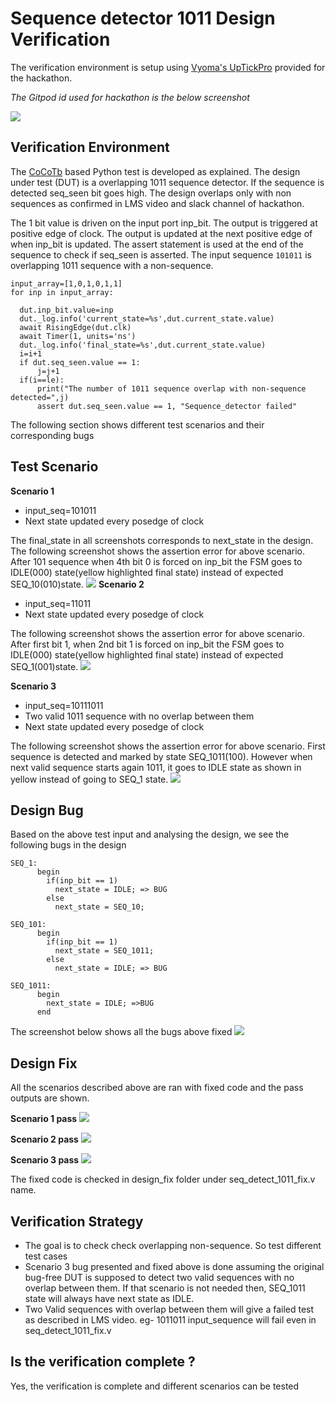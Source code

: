 # Sequence detector 1011 Design Verification

The verification environment is setup using [Vyoma's UpTickPro](https://vyomasystems.com) provided for the hackathon.

*The Gitpod id used for hackathon is the below screenshot*

![](https://github.com/vyomasystems-lab/challenges-greeshnad/blob/master/level1_design1/mux_ss/gitpod_ss.PNG)

## Verification Environment

The [CoCoTb](https://www.cocotb.org/) based Python test is developed as explained. The design under test (DUT) is a overlapping 1011 sequence detector. If the sequence is detected seq_seen bit goes high.
The design overlaps only with non sequences as confirmed in LMS video and slack channel of hackathon.

The 1 bit value is driven on the input port inp_bit. The output is triggered at positive edge of clock. The output is updated at the next positive edge of when inp_bit is updated.
The assert statement is used at the end of the sequence to check if seq_seen is asserted. 
The input sequence ``101011`` is overlapping 1011 sequence with a non-sequence.
```
input_array=[1,0,1,0,1,1]
for inp in input_array:
        
  dut.inp_bit.value=inp
  dut._log.info('current_state=%s',dut.current_state.value)
  await RisingEdge(dut.clk)
  await Timer(1, units='ns')
  dut._log.info('final_state=%s',dut.current_state.value)
  i=i+1
  if dut.seq_seen.value == 1:
      j=j+1
  if(i==le):
      print("The number of 1011 sequence overlap with non-sequence detected=",j)
      assert dut.seq_seen.value == 1, "Sequence_detector failed" 
```

The following section shows different test scenarios and their corresponding bugs
## Test Scenario 
**Scenario 1**
- input_seq=101011 
- Next state updated every posedge of clock

The final_state in all screenshots corresponds to next_state in the design.
The following screenshot shows the assertion error for above scenario. After 101 sequence when 4th bit 0 is forced on inp_bit the FSM goes to IDLE(000) state(yellow highlighted final state) instead of expected SEQ_10(010)state.
![](https://github.com/vyomasystems-lab/challenges-greeshnad/blob/master/level1_design2/seq_ss/fail_101011.PNG)
**Scenario 2**
- input_seq=11011 
- Next state updated every posedge of clock

The following screenshot shows the assertion error for above scenario. After first bit 1,  when 2nd bit 1 is forced on inp_bit the FSM goes to IDLE(000) state(yellow highlighted final state) instead of expected SEQ_1(001)state.
![](https://github.com/vyomasystems-lab/challenges-greeshnad/blob/master/level1_design2/seq_ss/fail_11011.PNG)

**Scenario 3**
- input_seq=10111011 
- Two valid 1011 sequence with no overlap between them
- Next state updated every posedge of clock

The following screenshot shows the assertion error for above scenario. First sequence is detected and marked by state SEQ_1011(100). However when next valid sequence starts again 1011, it goes to IDLE state as shown in yellow instead of going to SEQ_1 state.
![](https://github.com/vyomasystems-lab/challenges-greeshnad/blob/master/level1_design2/seq_ss/fail_10111011.PNG)

## Design Bug
Based on the above test input and analysing the design, we see the following bugs in the design

```
SEQ_1:
      begin
        if(inp_bit == 1)
          next_state = IDLE; => BUG
        else
          next_state = SEQ_10;
```

```
SEQ_101:
      begin
        if(inp_bit == 1)
          next_state = SEQ_1011;
        else
          next_state = IDLE; => BUG
```
```
SEQ_1011:
      begin
        next_state = IDLE; =>BUG
      end
```

The screenshot below shows all the bugs above fixed
![](https://github.com/vyomasystems-lab/challenges-greeshnad/blob/master/level1_design2/seq_ss/bug_fix.PNG)

## Design Fix
All the scenarios described above are ran with fixed code and the pass outputs are shown.

**Scenario 1 pass**
![](https://github.com/vyomasystems-lab/challenges-greeshnad/blob/master/level1_design2/seq_ss/pass_101011.PNG)

**Scenario 2 pass**
![](https://github.com/vyomasystems-lab/challenges-greeshnad/blob/master/level1_design2/seq_ss/pass_11011.PNG)

**Scenario 3 pass**
![](https://github.com/vyomasystems-lab/challenges-greeshnad/blob/master/level1_design2/seq_ss/pass_10111011.PNG)

The fixed code is checked in design_fix folder under seq_detect_1011_fix.v name.

## Verification Strategy

- The goal is to check check overlapping non-sequence. So test different test cases
- Scenario 3 bug presented and fixed above is done assuming the original bug-free DUT is supposed to detect two valid sequences with no overlap between them. If that scenario is not needed then, SEQ_1011 state will always have next state as IDLE.
- Two Valid sequences with overlap between them will give a failed test as described in LMS video. eg- 1011011 input_sequence will fail even in seq_detect_1011_fix.v 
## Is the verification complete ?
Yes, the verification is complete and different scenarios can be tested
